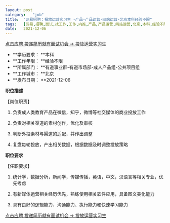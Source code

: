 ```yaml
---
layout:	post
category:	"job"
title:	"网易招聘：投放运营实习生 -产品-产品运营-网站运营-北京本科经验不限"
tags:	[网易,招聘,面试,找工作,工作,内推,产品,产品运营,网站运营,北京,本科,经验不限]
date:	2021-12-06
---
```


[点击应聘 投递简历就有面试机会 ->  投放运营实习生 ](http://mobile.bole.netease.com/bole/boleDetail?id=35138&employeeId=346f03c3cda5f04c&key=all)



- **学历要求： **本科
- **工作年限： **经验不限
- **所属部门： **有道事业群-有道市场部-成人产品组-公共项目组
- **工作城市： **北京
- **发布日期： **2021-12-06



**职位描述**



【岗位职责】

1.	负责成人类教育产品在微信，知乎，微博等社交媒体的商业投放工作

2.	负责对相关渠道的素材创作，优化及审核

3.	判断外投素材与渠道的适配，并作出调整

4.	复盘每轮投放，产出相关数据，根据数据及时调整投放策略







**职位要求**

【任职要求】

1.	统计学，数据分析，新闻学，传媒传播，英语，中文，汉语言等相关专业，优先考虑

2.	有新媒体运营相关经历优先，熟练使用相关软件应用，具备图文美化能力

3.	具有良好的逻辑能力、沟通能力、执行能力和快速学习能力



[点击应聘 投递简历就有面试机会 ->  投放运营实习生 ](http://mobile.bole.netease.com/bole/boleDetail?id=35138&employeeId=346f03c3cda5f04c&key=all)